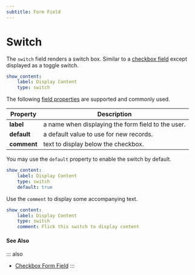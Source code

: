 ```yaml
---
subtitle: Form Field
---
```

# Switch

The `switch` field renders a switch box. Similar to a [checkbox field](./field-checkbox.md) except displayed as a toggle switch.

```yaml
show_content:
    label: Display Content
    type: switch
```

The following [field properties](../form-fields.md) are supported and commonly used.

Property | Description
------------- | -------------
**label** | a name when displaying the form field to the user.
**default** | a default value to use for new records.
**comment** | text to display below the checkbox.

You may use the `default` property to enable the switch by default.

```yaml
show_content:
    label: Display Content
    type: switch
    default: true
```

Use the `comment` to display some accompanying text.

```yaml
show_content:
    label: Display Content
    type: switch
    comment: Flick this switch to display content
```

<!--
@deprecated
You may customize the switch text by passing an array to the `options` value with false and true labels.

```yaml
show_content:
    label: Display Content
    type: switch
    options:
        - Nope
        - Yeah
```
-->


#### See Also

::: also
* [Checkbox Form Field](./field-checkbox.md)
:::
